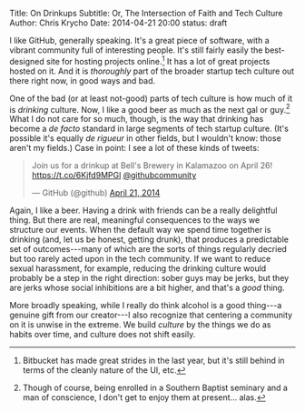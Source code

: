 Title: On Drinkups
Subtitle: Or, The Intersection of Faith and Tech Culture
Author: Chris Krycho
Date: 2014-04-21 20:00
status: draft

I like GitHub, generally speaking. It's a great piece of software, with a
vibrant community full of interesting people. It's still fairly easily the
best-designed site for hosting projects online.[^1] It has a lot of great
projects hosted on it. And it is *thoroughly* part of the broader startup tech
culture out there right now, in good ways and bad.

One of the bad (or at least not-good) parts of tech culture is how much of it is
*drinking* culture. Now, I like a good beer as much as the next gal or guy.[^2]
What I do not care for so much, though, is the way that drinking has become a
*de facto* standard in large segments of tech startup culture. (It's possible
it's equally *de rigueur* in other fields, but I wouldn't know: those aren't my
fields.) Case in point: I see a lot of these kinds of tweets:

<blockquote class="twitter-tweet" lang="en"><p>Join us for a drinkup at Bell&#39;s Brewery in Kalamazoo on April 26! <a href="https://t.co/6Kjfd9MPGl">https://t.co/6Kjfd9MPGl</a> <a href="https://twitter.com/GitHubCommunity">@githubcommunity</a></p>&mdash; GitHub (@github) <a href="https://twitter.com/github/statuses/458311940704858113">April 21, 2014</a></blockquote>
<script async src="//platform.twitter.com/widgets.js" charset="utf-8"></script>

Again, I like a beer. Having a drink with friends can be a really delightful
thing. But there are real, meaningful consequences to the ways we structure our
events. When the default way we spend time together is drinking (and, let us be
honest, getting drunk), that produces a predictable set of outcomes---many of
which are the sorts of things regularly decried but too rarely acted upon in the
tech community. If we want to reduce sexual harassment, for example, reducing
the drinking culture would probably be a step in the right direction: sober guys
may be jerks, but they are jerks whose social inhibitions are a bit higher, and
that's a *good* thing.

More broadly speaking, while I really do think alcohol is a good thing---a
genuine gift from our creator---I also recognize that centering a community on
it is unwise in the extreme. We build *culture* by the things we do as habits
over time, and culture does not shift easily.

[^1]: Bitbucket has made great strides in the last year, but it's still behind
    in terms of the cleanly nature of the UI, etc.

[^2]: Though of course, being enrolled in a Southern Baptist seminary and a man
    of conscience, I don't get to enjoy them at present... alas.